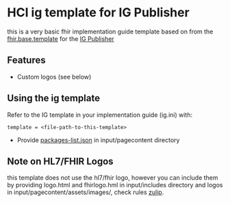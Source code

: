 # HCI ig template for IG Publisher
this is a very basic fhir implementation guide template based on from the
[fhir.base.template](https://github.com/HL7/ig-template-base) for the [IG Publisher](https://wiki.hl7.org/IG_Publisher_Documentation)

## Features
* Custom logos (see below)

## Using the ig template

Refer to the IG template in your implementation guide (ig.ini) with:
```
template = <file-path-to-this-template>
```

* Provide [packages-list.json](https://wiki.hl7.org/index.php?title=FHIR_IG_PackageList_doco) in input/pagecontent directory


## Note on HL7/FHIR Logos
this template does not use the hl7/fhir logo, however you can include them by providing logo.html and fhirlogo.hml in input/includes directory and logos in input/pagecontent/assets/images/, check rules [zulip](https://chat.fhir.org/#narrow/stream/179294-committers.2Fannounce/topic/HL7.20Trademark.20Issues).
